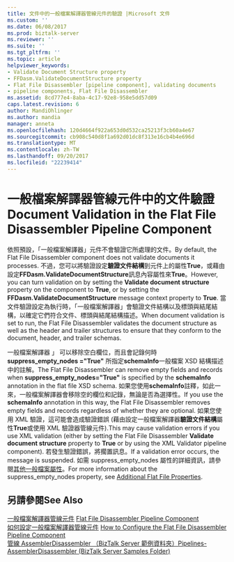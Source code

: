 ```yaml
---
title: 文件中的一般檔案解譯器管線元件的驗證 |Microsoft 文件
ms.custom: ''
ms.date: 06/08/2017
ms.prod: biztalk-server
ms.reviewer: ''
ms.suite: ''
ms.tgt_pltfrm: ''
ms.topic: article
helpviewer_keywords:
- Validate Document Structure property
- FFDasm.ValidateDocumentStructure property
- Flat File Disassembler [pipeline component], validating documents
- pipeline components, Flat File Disassembler
ms.assetid: 8cd777e4-8aba-4c17-92e8-958e5dd57d09
caps.latest.revision: 6
author: MandiOhlinger
ms.author: mandia
manager: anneta
ms.openlocfilehash: 120d4664f922a653d0d532ca25213f3cb60a4e67
ms.sourcegitcommit: cb908c540d8f1a692d01dc8f313e16cb4b4e696d
ms.translationtype: MT
ms.contentlocale: zh-TW
ms.lasthandoff: 09/20/2017
ms.locfileid: "22239414"
---
```

# <a name="document-validation-in-the-flat-file-disassembler-pipeline-component"></a><span data-ttu-id="6a9bc-102">一般檔案解譯器管線元件中的文件驗證</span><span class="sxs-lookup"><span data-stu-id="6a9bc-102">Document Validation in the Flat File Disassembler Pipeline Component</span></span>
<span data-ttu-id="6a9bc-103">依照預設，「一般檔案解譯器」元件不會驗證它所處理的文件。</span><span class="sxs-lookup"><span data-stu-id="6a9bc-103">By default, the Flat File Disassembler component does not validate documents it processes.</span></span> <span data-ttu-id="6a9bc-104">不過，您可以將驗證設定**驗證文件結構**到元件上的屬性**True**，或藉由設定**FFDasm.ValidateDocumentStructure**訊息內容屬性來**True**。</span><span class="sxs-lookup"><span data-stu-id="6a9bc-104">However, you can turn validation on by setting the **Validate document structure** property on the component to **True**, or by setting the **FFDasm.ValidateDocumentStructure** message context property to **True**.</span></span> <span data-ttu-id="6a9bc-105">當文件驗證設定為執行時，「一般檔案解譯器」會驗證文件結構以及標頭與結尾結構，以確定它們符合文件、標頭與結尾結構描述。</span><span class="sxs-lookup"><span data-stu-id="6a9bc-105">When document validation is set to run, the Flat File Disassembler validates the document structure as well as the header and trailer structures to ensure that they conform to the document, header, and trailer schemas.</span></span>  
  
 <span data-ttu-id="6a9bc-106">一般檔案解譯器 」 可以移除空白欄位，而且會記錄何時**suppress_empty_nodes ="True"** 所指定**schemaInfo**一般檔案 XSD 結構描述中的註解。</span><span class="sxs-lookup"><span data-stu-id="6a9bc-106">The Flat File Disassembler can remove empty fields and records when **suppress_empty_nodes="True"** is specified by the **schemaInfo** annotation in the flat file XSD schema.</span></span> <span data-ttu-id="6a9bc-107">如果您使用**schemaInfo**註釋，如此一來，一般檔案解譯器會移除空的欄位和記錄，無論是否為選擇性。</span><span class="sxs-lookup"><span data-stu-id="6a9bc-107">If you use the **schemaInfo** annotation in this way, the Flat File Disassembler removes empty fields and records regardless of whether they are optional.</span></span> <span data-ttu-id="6a9bc-108">如果您使用 XML 驗證，這可能會造成驗證錯誤 (藉由設定一般檔案解譯器**驗證文件結構**屬性**True**或使用 XML 驗證器管線元件).</span><span class="sxs-lookup"><span data-stu-id="6a9bc-108">This may cause validation errors if you use XML validation (either by setting the Flat File Disassembler **Validate document structure** property to **True** or by using the XML Validator pipeline component).</span></span> <span data-ttu-id="6a9bc-109">若發生驗證錯誤，將擱置訊息。</span><span class="sxs-lookup"><span data-stu-id="6a9bc-109">If a validation error occurs, the message is suspended.</span></span> <span data-ttu-id="6a9bc-110">如需 suppress_empty_nodes 屬性的詳細資訊，請參閱[其他一般檔案屬性](../core/additional-flat-file-properties.md)。</span><span class="sxs-lookup"><span data-stu-id="6a9bc-110">For more information about the suppress_empty_nodes property, see [Additional Flat File Properties](../core/additional-flat-file-properties.md).</span></span>  
  
## <a name="see-also"></a><span data-ttu-id="6a9bc-111">另請參閱</span><span class="sxs-lookup"><span data-stu-id="6a9bc-111">See Also</span></span>  
 <span data-ttu-id="6a9bc-112">[一般檔案解譯器管線元件](../core/flat-file-disassembler-pipeline-component.md) </span><span class="sxs-lookup"><span data-stu-id="6a9bc-112">[Flat File Disassembler Pipeline Component](../core/flat-file-disassembler-pipeline-component.md) </span></span>  
 <span data-ttu-id="6a9bc-113">[如何設定一般檔案解譯器管線元件](../core/how-to-configure-the-flat-file-disassembler-pipeline-component.md) </span><span class="sxs-lookup"><span data-stu-id="6a9bc-113">[How to Configure the Flat File Disassembler Pipeline Component](../core/how-to-configure-the-flat-file-disassembler-pipeline-component.md) </span></span>  
 [<span data-ttu-id="6a9bc-114">管線 AssemblerDisassembler （BizTalk Server 範例資料夾）</span><span class="sxs-lookup"><span data-stu-id="6a9bc-114">Pipelines-AssemblerDisassembler (BizTalk Server Samples Folder)</span></span>](../core/pipelines-assemblerdisassembler-biztalk-server-samples-folder.md)